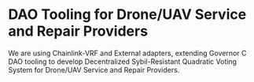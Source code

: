 # DAO Tooling for Drone/UAV Service and Repair Providers

We are using Chainlink-VRF and External adapters, extending Governor C DAO tooling to develop Decentralized Sybil-Resistant Quadratic Voting System for Drone/UAV Service and Repair Providers.


